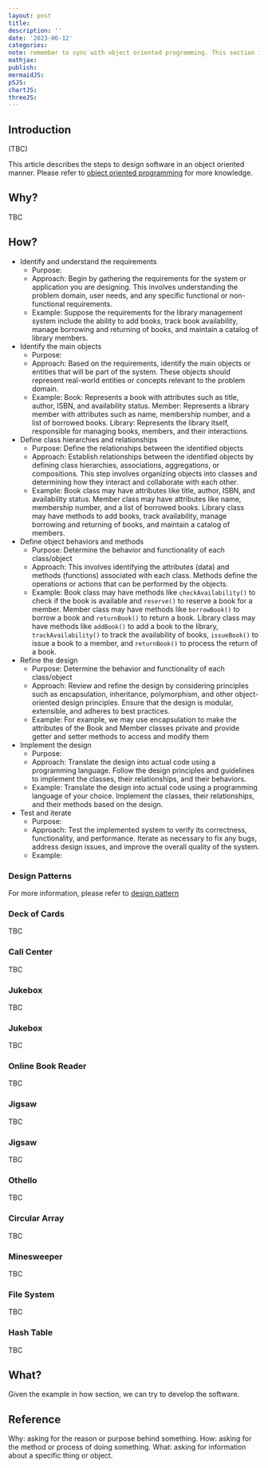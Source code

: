 ```yaml
---
layout: post
title:
description: ''
date: '2023-06-12'
categories:
note: remember to sync with object oriented programming. This section is really important
mathjax:
publish:
mermaidJS:
p5JS:
chartJS:
threeJS:
---
```


## Introduction

(TBC)

This article describes the steps to design software in an object oriented manner. Please refer to [object oriented programming]() for more knowledge.

## Why?

TBC

## How?

* Identify and understand the requirements
  * Purpose:
  * Approach: Begin by gathering the requirements for the system or application you are designing. This involves understanding the problem domain, user needs, and any specific functional or non-functional requirements.
  * Example: Suppose the requirements for the library management system include the ability to add books, track book availability, manage borrowing and returning of books, and maintain a catalog of library members.
* Identify the main objects
  * Purpose:
  * Approach: Based on the requirements, identify the main objects or entities that will be part of the system. These objects should represent real-world entities or concepts relevant to the problem domain.
  * Example: Book: Represents a book with attributes such as title, author, ISBN, and availability status. Member: Represents a library member with attributes such as name, membership number, and a list of borrowed books. Library: Represents the library itself, responsible for managing books, members, and their interactions.
* Define class hierarchies and relationships
  * Purpose: Define the relationships between the identified objects
  * Approach: Establish relationships between the identified objects by defining class hierarchies, associations, aggregations, or compositions. This step involves organizing objects into classes and determining how they interact and collaborate with each other.
  * Example: Book class may have attributes like title, author, ISBN, and availability status. Member class may have attributes like name, membership number, and a list of borrowed books. Library class may have methods to add books, track availability, manage borrowing and returning of books, and maintain a catalog of members.
* Define object behaviors and methods
  * Purpose: Determine the behavior and functionality of each class/object
  * Approach: This involves identifying the attributes (data) and methods (functions) associated with each class. Methods define the operations or actions that can be performed by the objects.
  * Example: Book class may have methods like `checkAvailability()` to check if the book is available and `reserve()` to reserve a book for a member. Member class may have methods like `borrowBook()` to borrow a book and `returnBook()` to return a book. Library class may have methods like `addBook()` to add a book to the library, `trackAvailability()` to track the availability of books, `issueBook()` to issue a book to a member, and `returnBook()` to process the return of a book.
* Refine the design
  * Purpose: Determine the behavior and functionality of each class/object
  * Approach: Review and refine the design by considering principles such as encapsulation, inheritance, polymorphism, and other object-oriented design principles. Ensure that the design is modular, extensible, and adheres to best practices.
  * Example: For example, we may use encapsulation to make the attributes of the Book and Member classes private and provide getter and setter methods to access and modify them
* Implement the design
  * Purpose:
  * Approach: Translate the design into actual code using a programming language. Follow the design principles and guidelines to implement the classes, their relationships, and their behaviors.
  * Example: Translate the design into actual code using a programming language of your choice. Implement the classes, their relationships, and their methods based on the design.
* Test and iterate
  * Purpose: 
  * Approach: Test the implemented system to verify its correctness, functionality, and performance. Iterate as necessary to fix any bugs, address design issues, and improve the overall quality of the system.
  * Example:

### Design Patterns

For more information, please refer to [design pattern](2022-01-30-design-pattern)

### Deck of Cards

TBC

### Call Center

TBC

### Jukebox

TBC

### Jukebox

TBC

### Online Book Reader

TBC

### Jigsaw

TBC

### Jigsaw

TBC

### Othello

TBC

### Circular Array

TBC

### Minesweeper

TBC

### File System

TBC

### Hash Table

TBC

## What?

Given the example in how section, we can try to develop the software.

## Reference

Why: asking for the reason or purpose behind something.
How: asking for the method or process of doing something.
What: asking for information about a specific thing or object.
